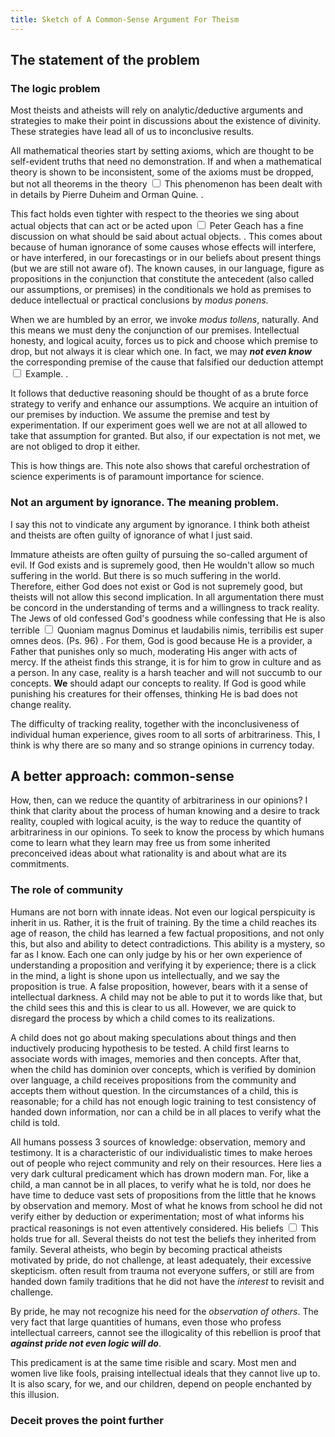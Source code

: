 ```yaml
---
title: Sketch of A Common-Sense Argument For Theism
---
```


<section>

## The statement of the problem

### The logic problem

Most theists and atheists will rely on analytic/deductive arguments and
strategies to make their point in discussions about the existence of divinity.
These strategies have lead all of us to inconclusive results.

All mathematical theories start by setting axioms, which
are thought to be self-evident truths that need no demonstration.
If and when a mathematical theory is shown to be inconsistent,
some of the axioms must be dropped, but not all theorems in the theory
<label for="sn-web-beliefs"
       class="margin-toggle sidenote-number">
</label>
<input type="checkbox"
       id="sn-web-beliefs"
       class="margin-toggle"/>
<span class="sidenote">
This phenomenon has been dealt with in details by Pierre Duheim and
Orman Quine.
</span>.

This fact holds even tighter with respect to the theories we
sing about actual objects that can act or be acted upon
<label for="sn-actual-objects"
       class="margin-toggle sidenote-number">
</label>
<input type="checkbox"
       id="sn-actual-objects"
       class="margin-toggle"/>
<span class="sidenote">
Peter Geach has a fine discussion on what should be said about actual objects.
</span>.
This comes about because of human ignorance of some causes whose effects will
interfere, or have interfered, in our forecastings or in our beliefs about
present things (but we are still not aware of). The known causes, in our
language, figure as propositions in the conjunction that constitute the
antecedent (also called our assumptions, or premises) in the conditionals we
hold as premises to deduce intellectual or practical conclusions by *modus ponens*.

When we are humbled by an error, we invoke *modus tollens*, naturally. And this
means we must deny the conjunction of our premises. Intellectual honesty, and
logical acuity, forces us to pick and choose which premise to drop, but not
always it is clear which one. In fact, we may ***not even know*** the corresponding
premise of  the cause that falsified our deduction attempt
<label for="sn-falsified-deduction"
       class="margin-toggle sidenote-number">
</label>
<input type="checkbox"
       id="sn-falsified-deduction"
       class="margin-toggle"/>
<span class="sidenote">
Example.
</span>.

It follows that deductive reasoning should be thought of as a brute force
strategy to verify and enhance our assumptions. We acquire an intuition of our
premises by induction. We assume the premise and test by experimentation. If our
experiment goes well we are not at all allowed to take that assumption for
granted.  But also, if our expectation is not met, we are not obliged to drop it
either.

This is how things are. This note also shows that careful orchestration
of science experiments is of paramount importance for science.

### Not an argument by ignorance. The meaning problem.

I say this not to vindicate any argument by ignorance. I think both
atheist and theists are often guilty of ignorance of what I just said.

Immature atheists are often guilty of pursuing the so-called argument of evil.
If God exists and is supremely good, then He wouldn't allow so much suffering in
the world.  But there is so much suffering in the world. Therefore, either God
does not exist or God is not supremely good, but theists will not allow this
second implication. In all argumentation there must be concord in the
understanding of terms and a willingness to track reality. The Jews of old
confessed God's goodness while confessing that He is also terrible
<label for="sn-psalm-terrible"
       class="margin-toggle sidenote-number">
</label>
<input type="checkbox"
       id="sn-psalm-terrible"
       class="margin-toggle"/>
<span class="sidenote">
Quoniam magnus Dominus et laudabilis nimis, terribilis est super omnes deos. (Ps. 96)
</span>.
For them, God is good because He is a provider, a Father that punishes
only so much, moderating His anger with acts of mercy. If the atheist finds
this strange, it is for him to grow in culture and as a person. In any case,
reality is a harsh teacher and will not succumb to our concepts. **We** should
adapt our concepts to reality. If God is good while punishing his creatures
for their offenses, thinking He is bad does not change reality.

The difficulty of tracking reality, together with the inconclusiveness of
individual human experience, gives room to all sorts of arbitrariness.
This, I think is why there are so many and so strange opinions in currency today.

</section>

<section>

## A better approach: common-sense

How, then, can we reduce the quantity of arbitrariness in our opinions?  I think
that clarity about the process of human knowing and a desire to track reality,
coupled with logical acuity, is the way to reduce the quantity of arbitrariness
in our opinions. To seek to know the process by which humans come to learn what
they learn may free us from some inherited preconceived ideas about what
rationality is and about what are its commitments.

### The role of community

Humans are not born with innate ideas. Not even our logical perspicuity is
inherit in us. Rather, it is the fruit of training. By the time a child reaches
its age of reason, the child has learned a few factual propositions, and not
only this, but also and ability to detect contradictions. This ability is a
mystery, so far as I know. Each one can only judge by his or her own experience
of understanding a proposition and verifying it by experience; there is a click
in the mind, a light is shone upon us intellectually, and we say the proposition
is true. A false proposition, however, bears with it a sense of intellectual
darkness. A child may not be able to put it to words like that, but the child
sees this and this is clear to us all.  However, we are quick to disregard the
process by which a child comes to its realizations.

A child does not go about making speculations about things and then inductively
producing hypothesis to be tested. A child first learns to associate words with
images, memories and then concepts. After that, when the child has dominion over
concepts, which is verified by dominion over language, a child receives
propositions from the community and accepts them without question. In the
circumstances of a child, this is reasonable; for a child has not enough logic
training to test consistency of handed down information, nor can a child be in
all places to verify what the child is told.

All humans possess 3 sources of knowledge: observation, memory and testimony.
It is a characteristic of our individualistic times to make heroes out of people
who reject community and rely on their resources. Here lies a very dark cultural
predicament which has drown modern man. For, like a child, a man cannot be in
all places, to verify what he is told, nor does he have time to deduce vast sets
of propositions from the little that he knows by observation and memory. Most of what
he knows from school he did not verify either by deduction or experimentation;
most of what informs his practical reasonings is not even attentively
considered. His beliefs 
<label for="sn-beliefs-unchallenged"
       class="margin-toggle sidenote-number">
</label>
<input type="checkbox"
       id="sn-beliefs-unchallenged"
       class="margin-toggle"/>
<span class="sidenote">
This holds true for all. Several theists do not test the beliefs they inherited
from family. Several atheists, who begin by becoming practical atheists motivated
by pride, do not challenge, at least adequately, their excessive skepticism.
</span>
often result from trauma not everyone suffers, or still
are from handed down family traditions that he did not have the *interest* to revisit and challenge. 

By pride, he may not recognize his need for the *observation of others*.  The
very fact that large quantities of humans, even those who profess intellectual
carreers, cannot see the illogicality of this rebellion is proof that ***against
pride not even logic will do***.

This predicament is at the same time risible and scary. Most men and women live
like fools, praising intellectual ideals that they cannot live up to.  It is
also scary, for we, and our children, depend on people enchanted by this
illusion.

### Deceit proves the point further



</section>